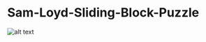 # Sam-Loyd-Sliding-Block-Puzzle

![alt text](https://raw.githubusercontent.com/jiahaoyuan/Sam-Loyd-Sliding-Block-Puzzle/branch/path/to/img.png)
